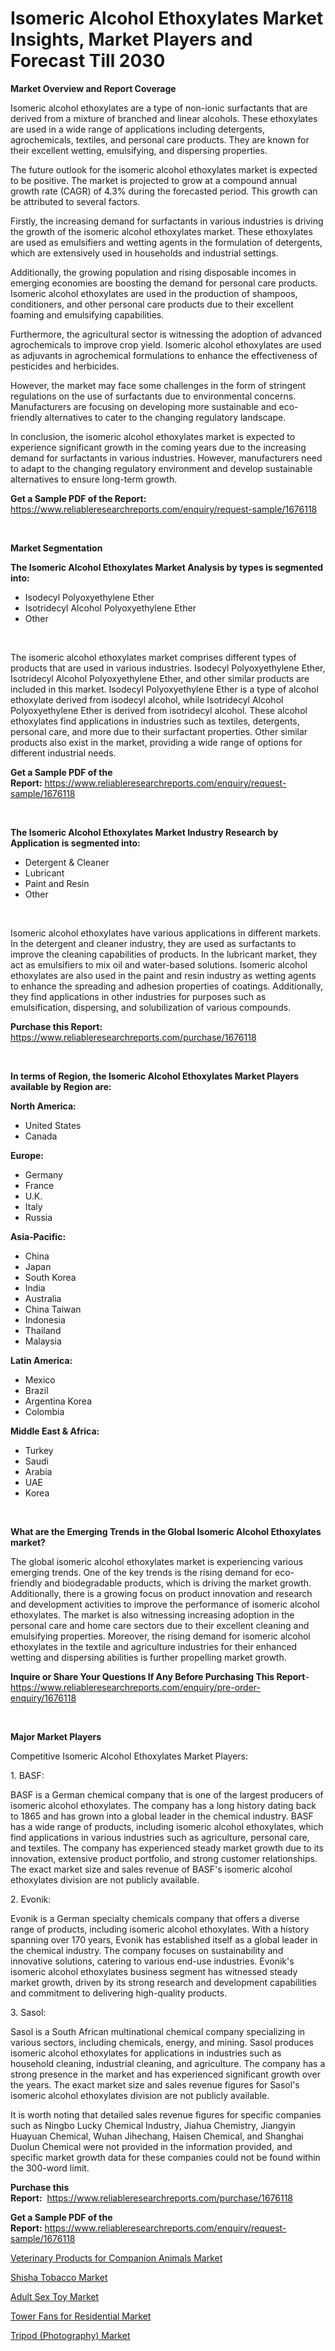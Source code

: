<p><h1>Isomeric Alcohol Ethoxylates Market Insights, Market Players and Forecast Till 2030</h1></p><p><strong>Market Overview and Report Coverage</strong></p>
<p><p>Isomeric alcohol ethoxylates are a type of non-ionic surfactants that are derived from a mixture of branched and linear alcohols. These ethoxylates are used in a wide range of applications including detergents, agrochemicals, textiles, and personal care products. They are known for their excellent wetting, emulsifying, and dispersing properties.</p><p>The future outlook for the isomeric alcohol ethoxylates market is expected to be positive. The market is projected to grow at a compound annual growth rate (CAGR) of 4.3% during the forecasted period. This growth can be attributed to several factors.</p><p>Firstly, the increasing demand for surfactants in various industries is driving the growth of the isomeric alcohol ethoxylates market. These ethoxylates are used as emulsifiers and wetting agents in the formulation of detergents, which are extensively used in households and industrial settings.</p><p>Additionally, the growing population and rising disposable incomes in emerging economies are boosting the demand for personal care products. Isomeric alcohol ethoxylates are used in the production of shampoos, conditioners, and other personal care products due to their excellent foaming and emulsifying capabilities.</p><p>Furthermore, the agricultural sector is witnessing the adoption of advanced agrochemicals to improve crop yield. Isomeric alcohol ethoxylates are used as adjuvants in agrochemical formulations to enhance the effectiveness of pesticides and herbicides.</p><p>However, the market may face some challenges in the form of stringent regulations on the use of surfactants due to environmental concerns. Manufacturers are focusing on developing more sustainable and eco-friendly alternatives to cater to the changing regulatory landscape.</p><p>In conclusion, the isomeric alcohol ethoxylates market is expected to experience significant growth in the coming years due to the increasing demand for surfactants in various industries. However, manufacturers need to adapt to the changing regulatory environment and develop sustainable alternatives to ensure long-term growth.</p></p>
<p><strong>Get a Sample PDF of the Report:</strong> <a href="https://www.reliableresearchreports.com/enquiry/request-sample/1676118">https://www.reliableresearchreports.com/enquiry/request-sample/1676118</a></p>
<p>&nbsp;</p>
<p><strong>Market Segmentation</strong></p>
<p><strong>The Isomeric Alcohol Ethoxylates Market Analysis by types is segmented into:</strong></p>
<p><ul><li>Isodecyl Polyoxyethylene Ether</li><li>Isotridecyl Alcohol Polyoxyethylene Ether</li><li>Other</li></ul></p>
<p>&nbsp;</p>
<p><p>The isomeric alcohol ethoxylates market comprises different types of products that are used in various industries. Isodecyl Polyoxyethylene Ether, Isotridecyl Alcohol Polyoxyethylene Ether, and other similar products are included in this market. Isodecyl Polyoxyethylene Ether is a type of alcohol ethoxylate derived from isodecyl alcohol, while Isotridecyl Alcohol Polyoxyethylene Ether is derived from isotridecyl alcohol. These alcohol ethoxylates find applications in industries such as textiles, detergents, personal care, and more due to their surfactant properties. Other similar products also exist in the market, providing a wide range of options for different industrial needs.</p></p>
<p><strong>Get a Sample PDF of the Report:</strong>&nbsp;<a href="https://www.reliableresearchreports.com/enquiry/request-sample/1676118">https://www.reliableresearchreports.com/enquiry/request-sample/1676118</a></p>
<p>&nbsp;</p>
<p><strong>The Isomeric Alcohol Ethoxylates Market Industry Research by Application is segmented into:</strong></p>
<p><ul><li>Detergent & Cleaner</li><li>Lubricant</li><li>Paint and Resin</li><li>Other</li></ul></p>
<p>&nbsp;</p>
<p><p>Isomeric alcohol ethoxylates have various applications in different markets. In the detergent and cleaner industry, they are used as surfactants to improve the cleaning capabilities of products. In the lubricant market, they act as emulsifiers to mix oil and water-based solutions. Isomeric alcohol ethoxylates are also used in the paint and resin industry as wetting agents to enhance the spreading and adhesion properties of coatings. Additionally, they find applications in other industries for purposes such as emulsification, dispersing, and solubilization of various compounds.</p></p>
<p><strong>Purchase this Report:</strong>&nbsp; <a href="https://www.reliableresearchreports.com/purchase/1676118">https://www.reliableresearchreports.com/purchase/1676118</a></p>
<p>&nbsp;</p>
<p><strong>In terms of Region, the Isomeric Alcohol Ethoxylates Market Players available by Region are:</strong></p>
<p>
    <p> <strong> North America: </strong>
        <ul>
            <li>United States</li>
            <li>Canada</li>
        </ul>
        </p> 
    <p> <strong> Europe: </strong>
        <ul>
            <li>Germany</li>
            <li>France</li>
            <li>U.K.</li>
            <li>Italy</li>
            <li>Russia</li>
        </ul>
        </p> 
    <p> <strong> Asia-Pacific: </strong>
        <ul>
            <li>China</li>
            <li>Japan</li>
            <li>South Korea</li>
            <li>India</li>
            <li>Australia</li>
            <li>China Taiwan</li>
            <li>Indonesia</li>
            <li>Thailand</li>
            <li>Malaysia</li>
        </ul>
        </p> 
    <p> <strong> Latin America: </strong>
        <ul>
            <li>Mexico</li>
            <li>Brazil</li>
            <li>Argentina Korea</li>
            <li>Colombia</li>
        </ul>
        </p> 
    <p> <strong> Middle East & Africa: </strong>
        <ul>
            <li>Turkey</li>
            <li>Saudi</li>
            <li>Arabia</li>
            <li>UAE</li>
            <li>Korea</li>
        </ul>
    </p>
    </p>
<p>&nbsp;</p>
<p><strong>What are the Emerging Trends in the Global Isomeric Alcohol Ethoxylates market?</strong></p>
<p><p>The global isomeric alcohol ethoxylates market is experiencing various emerging trends. One of the key trends is the rising demand for eco-friendly and biodegradable products, which is driving the market growth. Additionally, there is a growing focus on product innovation and research and development activities to improve the performance of isomeric alcohol ethoxylates. The market is also witnessing increasing adoption in the personal care and home care sectors due to their excellent cleaning and emulsifying properties. Moreover, the rising demand for isomeric alcohol ethoxylates in the textile and agriculture industries for their enhanced wetting and dispersing abilities is further propelling market growth.</p></p>
<p><strong>Inquire or Share Your Questions If Any Before Purchasing This Report</strong>- <a href="https://www.reliableresearchreports.com/enquiry/pre-order-enquiry/1676118">https://www.reliableresearchreports.com/enquiry/pre-order-enquiry/1676118</a></p>
<p>&nbsp;</p>
<p><strong>Major Market Players</strong></p>
<p><p>Competitive Isomeric Alcohol Ethoxylates Market Players:</p><p>1. BASF:</p><p>BASF is a German chemical company that is one of the largest producers of isomeric alcohol ethoxylates. The company has a long history dating back to 1865 and has grown into a global leader in the chemical industry. BASF has a wide range of products, including isomeric alcohol ethoxylates, which find applications in various industries such as agriculture, personal care, and textiles. The company has experienced steady market growth due to its innovation, extensive product portfolio, and strong customer relationships. The exact market size and sales revenue of BASF's isomeric alcohol ethoxylates division are not publicly available.</p><p>2. Evonik:</p><p>Evonik is a German specialty chemicals company that offers a diverse range of products, including isomeric alcohol ethoxylates. With a history spanning over 170 years, Evonik has established itself as a global leader in the chemical industry. The company focuses on sustainability and innovative solutions, catering to various end-use industries. Evonik's isomeric alcohol ethoxylates business segment has witnessed steady market growth, driven by its strong research and development capabilities and commitment to delivering high-quality products.</p><p>3. Sasol:</p><p>Sasol is a South African multinational chemical company specializing in various sectors, including chemicals, energy, and mining. Sasol produces isomeric alcohol ethoxylates for applications in industries such as household cleaning, industrial cleaning, and agriculture. The company has a strong presence in the market and has experienced significant growth over the years. The exact market size and sales revenue figures for Sasol's isomeric alcohol ethoxylates division are not publicly available.</p><p>It is worth noting that detailed sales revenue figures for specific companies such as Ningbo Lucky Chemical Industry, Jiahua Chemistry, Jiangyin Huayuan Chemical, Wuhan Jihechang, Haisen Chemical, and Shanghai Duolun Chemical were not provided in the information provided, and specific market growth data for these companies could not be found within the 300-word limit.</p></p>
<p><strong>Purchase this Report:</strong>&nbsp;&nbsp;<a href="https://www.reliableresearchreports.com/purchase/1676118">https://www.reliableresearchreports.com/purchase/1676118</a></p>
<p></p>
<p><strong>Get a Sample PDF of the Report:</strong>&nbsp;<a href="https://www.reliableresearchreports.com/enquiry/request-sample/1676118">https://www.reliableresearchreports.com/enquiry/request-sample/1676118</a></p>
<p><p><a href="https://medium.com/@judyhunter52/veterinary-products-for-companion-animals-market-size-reveals-the-best-marketing-channels-in-global-8295b82c76ca">Veterinary Products for Companion Animals Market</a></p><p><a href="https://medium.com/@jessicaelliott65/shisha-tobacco-market-analysis-and-sze-forecasted-for-period-from-2023-to-2030-a716f3911fe5">Shisha Tobacco Market</a></p><p><a href="https://medium.com/@marilynadams76/adult-sex-toy-market-size-reveals-the-best-marketing-channels-in-global-industry-f44e3ca71f07">Adult Sex Toy Market</a></p><p><a href="https://medium.com/@melissaarnold2022/tower-fans-for-residential-market-outlook-industry-overview-and-forecast-2023-to-2030-ccb42e19aedd">Tower Fans for Residential Market</a></p><p><a href="https://medium.com/@heatherhall44/tripod-photography-market-furnishes-information-on-market-share-market-trends-and-market-growth-7cfe3d2a39ad">Tripod (Photography) Market</a></p></p>